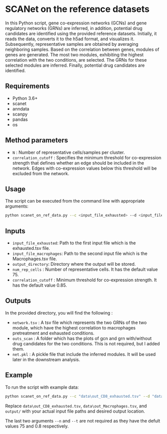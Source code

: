 # SCANet on the reference datasets

In this Python script, gene co-expression networks (GCNs) and gene regulatory networks (GRNs) are inferred, in addition, potential drug candidates are identified using the provided reference datasets. Initially, it reads the data, converts it to the h5ad format, and visualizes it. Subsequently, representative samples are obtained by averaging neighboring samples. Based on the correlation between genes, modules of genes are generated. The most two modules, exhibiting the highest correlation with the two conditions, are selected. The GRNs for these selected modules are inferred. Finally, potential drug candidates are identified.


## Requirements

- Python 3.6+
- scanet
- anndata
- scanpy
- pandas
- os

## Method parameters

- `N` : Number of representative cells/samples per cluster.
- `correlation_cutoff` : Specifies the minimum threshold for co-expression strength that defines whether an edge should be included in the network. Edges with co-expression values below this threshold will be excluded from the network.

## Usage

The script can be executed from the command line with appropriate arguments:

```bash
python scanet_on_ref_data.py --c <input_file_exhausted> --d <input_file_macrophages> --o <output_directory> --n <num_rep_cells> --t <correlation_cutoff>
```


## Inputs

- `input_file_exhausted`: Path to the first input file which is the exhausted.tsv file.
- `input_file_macrophages`: Path to the second input file which is the Macrophages.tsv file.
- `output_directory`: Directory where the output will be stored.
- `num_rep_cells` : Number of representative cells. It has the default value 75.
- `correlation_cutoff` : Minimum threshold for co-expression strength. It has the default value 0.85.

## Outputs

In the provided directory, you will find the following :

- `network.tsv` : A tsv file which represents the two GRNs of the two module, which have the highest correlation to macrophages pretreatment and exhausted conditions.
- `outs_scan` : A folder which has the plots of gcn and grn with/without drug candidates for the two conditions. This is not required, but I added them. 
- `net.pkl` : A pickle file that include the inferred modules. It will be used later in the downstream analysis.
## Example

To run the script with example data:

```bash
python scanet_on_ref_data.py --c "data\out_CD8_exhausted.tsv" --d "data\out_Macrophages.tsv" --o "output/" --n 75 --t 0.8
```

Replace `data\out_CD8_exhausted.tsv`, `data\out_Macrophages.tsv`, and `output/` with your actual input file paths and desired output location.

The last two arguments `--n` and `--t` are not required as they have the defult values 75 and 0.8 respectively.